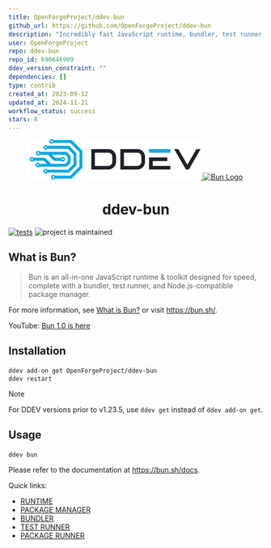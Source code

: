 ```yaml
---
title: OpenForgeProject/ddev-bun
github_url: https://github.com/OpenForgeProject/ddev-bun
description: "Incredibly fast JavaScript runtime, bundler, test runner, and package manager – all in one for DDEV"
user: OpenForgeProject
repo: ddev-bun
repo_id: 690646909
ddev_version_constraint: ""
dependencies: []
type: contrib
created_at: 2023-09-12
updated_at: 2024-11-21
workflow_status: success
stars: 8
---
```


<div align="center">
    <a href="https://ddev.com/">
        <img src="https://raw.githubusercontent.com/ddev/ddev/master/images/ddev-logo.svg" alt="DDEV logo" height="80">
    </a>
    <a href="https://bun.sh">
        <img src="https://user-images.githubusercontent.com/709451/182802334-d9c42afe-f35d-4a7b-86ea-9985f73f20c3.png"
            alt="Bun Logo"
            height="80"
        >
    </a>
    <h1 align="center">ddev-bun</h1>
</div>

[![tests](https://github.com/OpenForgeProject/ddev-bun/actions/workflows/tests.yml/badge.svg)](https://github.com/OpenForgeProject/ddev-bun/actions/workflows/tests.yml)
![project is maintained](https://img.shields.io/maintenance/yes/2024.svg)

## What is Bun?

> Bun is an all-in-one JavaScript runtime & toolkit designed for speed,
> complete with a bundler, test runner, and Node.js-compatible package manager.

For more information,
see [What is Bun?](https://github.com/oven-sh/bun#what-is-bun)
or visit <https://bun.sh/>.

YouTube: [Bun 1.0 is here](https://www.youtube.com/watch?v=BsnCpESUEqM)

## Installation

```shell
ddev add-on get OpenForgeProject/ddev-bun
ddev restart
```

> [!NOTE]
> For DDEV versions prior to v1.23.5, use `ddev get` instead of `ddev add-on get`.

## Usage

```shell
ddev bun
```

Please refer to the documentation at <https://bun.sh/docs>.

Quick links:

- [RUNTIME](https://bun.sh/docs/cli/run)
- [PACKAGE MANAGER](https://bun.sh/docs/cli/install)
- [BUNDLER](https://bun.sh/docs/bundler)
- [TEST RUNNER](https://bun.sh/docs/cli/test)
- [PACKAGE RUNNER](https://bun.sh/docs/cli/bunx)
